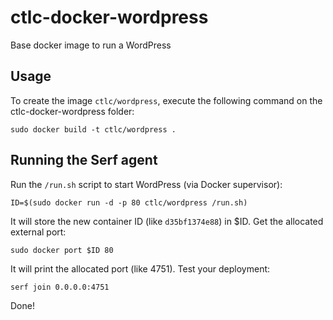 ctlc-docker-wordpress
==================

Base docker image to run a WordPress


Usage
-----

To create the image `ctlc/wordpress`, execute the following command on the ctlc-docker-wordpress folder:

	sudo docker build -t ctlc/wordpress .

Running the Serf agent
------------------------

Run the `/run.sh` script to start WordPress (via Docker supervisor):

	ID=$(sudo docker run -d -p 80 ctlc/wordpress /run.sh)

It will store the new container ID (like `d35bf1374e88`) in $ID. Get the allocated external port:

	sudo docker port $ID 80

It will print the allocated port (like 4751). Test your deployment:

	serf join 0.0.0.0:4751

Done!